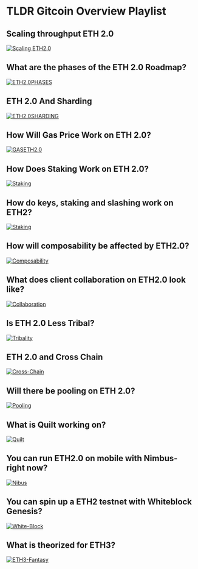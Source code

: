 # **TLDR Gitcoin Overview Playlist**

## **Scaling throughput ETH 2.0**
[![Scaling ETH2.0](http://i3.ytimg.com/vi/td750o3xf8k/maxresdefault.jpg)](https://youtu.be/td750o3xf8k?list=PLvTrX8LNPbPkOOTmVqjljLs2vk5-YZwLG)

## **What are the phases of the ETH 2.0 Roadmap?**
[![ETH2.0PHASES](http://i3.ytimg.com/vi/vsUUE2PKeqM/maxresdefault.jpg)](https://www.youtube.com/watch?v=vsUUE2PKeqM&list=PLvTrX8LNPbPkOOTmVqjljLs2vk5-YZwLG&index=2s)

## **ETH 2.0 And Sharding**
[![ETH2.0SHARDING](http://i3.ytimg.com/vi/jRMIa07cfec/maxresdefault.jpg)](youtube.com/watch?v=jRMIa07cfec&list=PLvTrX8LNPbPkOOTmVqjljLs2vk5-YZwLG&index=3)

## **How Will Gas Price Work on ETH 2.0?**
[![GASETH2.0](http://i3.ytimg.com/vi/HrkYDhZCnec/maxresdefault.jpg)](https://www.youtube.com/watch?v=HrkYDhZCnec&list=PLvTrX8LNPbPkOOTmVqjljLs2vk5-YZwLG&index=4)

## **How Does Staking Work on ETH 2.0?**
[![Staking](http://i3.ytimg.com/vi/WerlaH3FTIA/maxresdefault.jpg)](https://www.youtube.com/watch?v=WerlaH3FTIA&list=PLvTrX8LNPbPkOOTmVqjljLs2vk5-YZwLG&index=5)

## **How do keys, staking and slashing work on ETH2?**

[![Staking](http://i3.ytimg.com/vi/0HC7K1X4FRk/maxresdefault.jpg)](https://www.youtube.com/watch?v=0HC7K1X4FRk&list=PLvTrX8LNPbPkOOTmVqjljLs2vk5-YZwLG&index=6)

## **How will composability be affected by ETH2.0?**

[![Composability](http://i3.ytimg.com/vi/oxzxvr2BM2A/maxresdefault.jpg)](https://www.youtube.com/watch?v=oxzxvr2BM2A&list=PLvTrX8LNPbPkOOTmVqjljLs2vk5-YZwLG&index=7)

## **What does client collaboration on ETH2.0 look like?**

[![Collaboration](http://i3.ytimg.com/vi/CZPj9yGxJrc/maxresdefault.jpg)](https://www.youtube.com/watch?v=CZPj9yGxJrc&list=PLvTrX8LNPbPkOOTmVqjljLs2vk5-YZwLG&index=8)

## **Is ETH 2.0 Less Tribal?**

[![Tribality](http://i3.ytimg.com/vi/g6A51PomplE/maxresdefault.jpg)](https://www.youtube.com/watch?v=g6A51PomplE&list=PLvTrX8LNPbPkOOTmVqjljLs2vk5-YZwLG&index=9)

## **ETH 2.0 and Cross Chain**

[![Cross-Chain](http://i3.ytimg.com/vi/j0zYpv-a8CA/maxresdefault.jpg)](https://www.youtube.com/watch?v=j0zYpv-a8CA&list=PLvTrX8LNPbPkOOTmVqjljLs2vk5-YZwLG&index=10)

## **Will there be pooling on ETH 2.0?**

[![Pooling](http://i3.ytimg.com/vi/mo0dJmkHWsI/maxresdefault.jpg)](https://www.youtube.com/watch?v=mo0dJmkHWsI&list=PLvTrX8LNPbPkOOTmVqjljLs2vk5-YZwLG&index=11)

## **What is Quilt working on?**

[![Quilt](http://i3.ytimg.com/vi/ww382eCQgOs/maxresdefault.jpg)](https://www.youtube.com/watch?v=ww382eCQgOs&list=PLvTrX8LNPbPkOOTmVqjljLs2vk5-YZwLG&index=12)

## **You can run ETH2.0 on mobile with Nimbus- right now?**

[![Nibus](http://i3.ytimg.com/vi/wEy_naqn594/maxresdefault.jpg)](https://www.youtube.com/watch?v=wEy_naqn594&list=PLvTrX8LNPbPkOOTmVqjljLs2vk5-YZwLG&index=13)

## **You can spin up a ETH2 testnet with Whiteblock Genesis?**

[![White-Block](http://i3.ytimg.com/vi/trQVbBmHjqI/maxresdefault.jpg)](https://www.youtube.com/watch?v=trQVbBmHjqI&list=PLvTrX8LNPbPkOOTmVqjljLs2vk5-YZwLG&index=14)

## **What is theorized for ETH3?**

[![ETH3-Fantasy](http://i3.ytimg.com/vi/hxgIo4UGBIw/maxresdefault.jpg)](https://www.youtube.com/watch?v=hxgIo4UGBIw&list=PLvTrX8LNPbPkOOTmVqjljLs2vk5-YZwLG&index=15)
